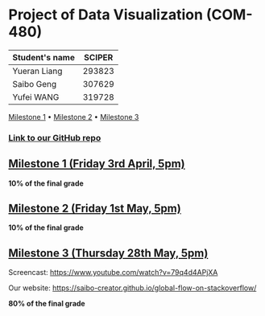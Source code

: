 # Project of Data Visualization (COM-480)

| Student's name | SCIPER |
| -------------- | ------ |
| Yueran Liang|293823 |
| Saibo Geng  |307629 |
| Yufei WANG|319728 |

[Milestone 1](#milestone-1-friday-3rd-april-5pm) • [Milestone 2](#milestone-2-friday-1st-may-5pm) • [Milestone 3](#milestone-3-thursday-28th-may-5pm)

### [Link to our GitHub repo](https://github.com/Saibo-creator/global-flow-on-stackoverflow)

## [Milestone 1 (Friday 3rd April, 5pm)](https://github.com/com-480-data-visualization/com-480-project-vizulixr/blob/master/Milestone1.md)

**10% of the final grade**


## [Milestone 2 (Friday 1st May, 5pm)](https://github.com/com-480-data-visualization/com-480-project-vizulixr/blob/master/Milestone2.pdf)

**10% of the final grade**




## [Milestone 3 (Thursday 28th May, 5pm)](https://github.com/com-480-data-visualization/com-480-project-vizulixr/blob/master/COM480%20Process%20Book.pdf)

Screencast: https://www.youtube.com/watch?v=79q4d4APjXA

Our website: https://saibo-creator.github.io/global-flow-on-stackoverflow/

**80% of the final grade**


